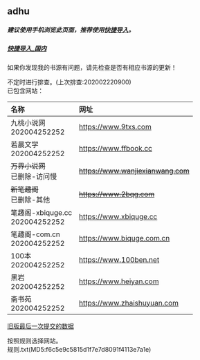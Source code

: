 ## adhu

##### 建议使用手机浏览此页面，推荐使用[快捷导入](yuedu://booksource/importonline?src=https://raw.githubusercontent.com/adhu2018/001/master/qa455355for3.txt)。  

##### [快捷导入_国内](yuedu://booksource/importonline?src=https://adhu2018.github.io/test/qa455355for3.txt)

如果你发现我的书源有问题，请先检查是否有相应书源的更新！

不定时进行排查。(上次排查:202002220900)  
已包含网站：  

|名称|网址|
|:-|:-|
|九桃小说网<br/>202004252252|https://www.9txs.com|
|若晨文学<br/>202004252252|https://www.ffbook.cc|
|~~万界小说网~~<br/>已删除-访问慢|~~https://www.wanjiexianwang.com~~|
|~~新笔趣阁~~<br/>已删除-其他|~~https://www.2bqg.com~~|
|笔趣阁-xbiquge.cc<br/>202004252252|https://www.xbiquge.cc|
|笔趣阁-com.cn<br/>202004252252|https://www.biquge.com.cn|
|100本<br/>202004252252|https://www.100ben.net|
|黑岩<br/>202004252252|https://www.heiyan.com|
|斋书苑<br/>202004252252|https://www.zhaishuyuan.com|

[旧版最后一次提交的数据](https://github.com/adhu2018/adhu2018.github.io/blob/37b664efa0cd3164da112dc705ccaf75782dc8a9/test/index.md)

按照规则选择网站。  
规则.txt(MD5:f6c5e9c5815d1f7e7d8091f4113e7a1e)